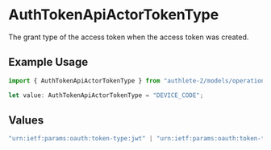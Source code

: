 # AuthTokenApiActorTokenType

The grant type of the access token when the access token was created.


## Example Usage

```typescript
import { AuthTokenApiActorTokenType } from "authlete-2/models/operations";

let value: AuthTokenApiActorTokenType = "DEVICE_CODE";
```

## Values

```typescript
"urn:ietf:params:oauth:token-type:jwt" | "urn:ietf:params:oauth:token-type:access_token" | "urn:ietf:params:oauth:token-type:refresh_token" | "urn:ietf:params:oauth:token-type:id_token" | "urn:ietf:params:oauth:token-type:saml1" | "urn:ietf:params:oauth:token-type:saml2" | "DEVICE_CODE" | "TOKEN_EXCHANGE" | "JWT_BEARER"
```